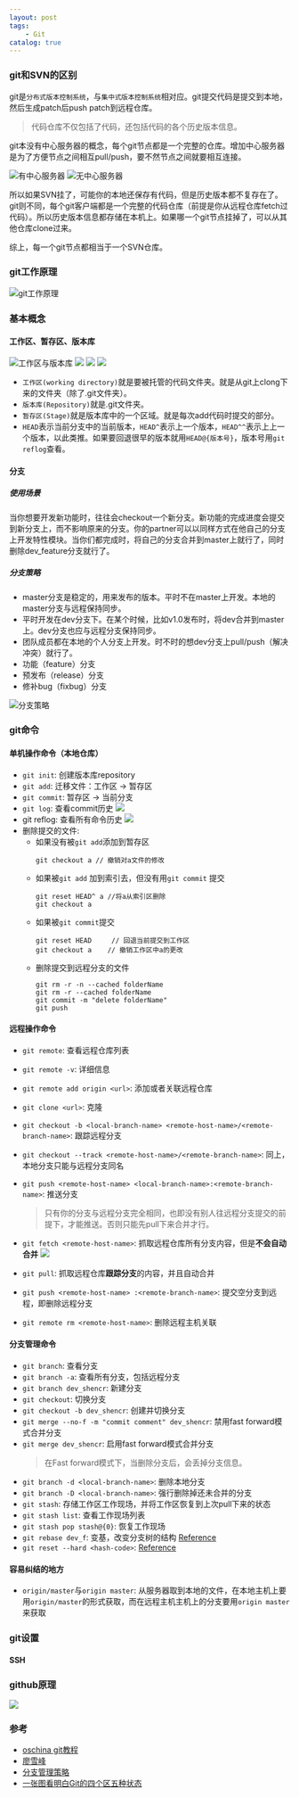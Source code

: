 ```yaml
---
layout: post
tags: 
    - Git
catalog: true
---
```



### git和SVN的区别
git是`分布式版本控制系统`，与`集中式版本控制系统`相对应。git提交代码是提交到本地，然后生成patch后push patch到远程仓库。
>代码仓库不仅包括了代码，还包括代码的各个历史版本信息。

git本没有中心服务器的概念，每个git节点都是一个完整的仓库。增加中心服务器是为了方便节点之间相互pull/push，要不然节点之间就要相互连接。

![有中心服务器](../img/in-post/git/有中心服务器.jpg)
![无中心服务器](../img/in-post/git/无中心服务器.jpg)

所以如果SVN挂了，可能你的本地还保存有代码，但是历史版本都不复存在了。git则不同，每个git客户端都是一个完整的代码仓库（前提是你从远程仓库fetch过代码）。所以历史版本信息都存储在本机上。如果哪一个git节点挂掉了，可以从其他仓库clone过来。

综上，每一个git节点都相当于一个SVN仓库。

### git工作原理
![git工作原理](../img/in-post/git/git原理.jpg)

### 基本概念
#### 工作区、暂存区、版本库
![工作区与版本库](../img/in-post/git/工作区与版本库.jpg)
![](../img/in-post/git/working_directory-repository-stage.png)
![](../img/in-post/git/relation2.png)
![](../img/in-post/git/relation3.jpg)
- `工作区(working directory)`就是要被托管的代码文件夹。就是从git上clong下来的文件夹（除了.git文件夹）。
- `版本库(Repository)`就是.git文件夹。
- `暂存区(Stage)`就是版本库中的一个区域。就是每次add代码时提交的部分。
- `HEAD`表示当前分支中的当前版本，`HEAD^`表示上一个版本，`HEAD^^`表示上上一个版本，以此类推。如果要回退很早的版本就用`HEAD@{版本号}`，版本号用`git reflog`查看。

#### 分支
##### 使用场景
当你想要开发新功能时，往往会checkout一个新分支。新功能的完成进度会提交到新分支上，而不影响原来的分支。你的partner可以以同样方式在他自己的分支上开发特性模块。当你们都完成时，将自己的分支合并到master上就行了，同时删除dev_feature分支就行了。
##### 分支策略
- master分支是稳定的，用来发布的版本。平时不在master上开发。本地的master分支与远程保持同步。
- 平时开发在dev分支下。在某个时候，比如v1.0发布时，将dev合并到master上。dev分支也应与远程分支保持同步。
- 团队成员都在本地的个人分支上开发。时不时的想dev分支上pull/push（解决冲突）就行了。
- 功能（feature）分支
- 预发布（release）分支
- 修补bug（fixbug）分支

![分支策略](../img/in-post/git/分支策略.jpg)
### git命令
#### 单机操作命令（本地仓库）
- `git init`: 创建版本库repository
- `git add`: 迁移文件：工作区 -> 暂存区
- `git commit`: 暂存区 -> 当前分支
- `git log`: 查看commit历史
![](../img/in-post/git/commit.jpg)
- git reflog: 查看所有命令历史
![](../img/in-post/git/reflog.jpg)
- 删除提交的文件: 
    - 如果没有被`git add`添加到暂存区
        ```
        git checkout a // 撤销对a文件的修改
        ```
    - 如果被`git add` 加到索引去，但没有用`git commit` 提交
        ```
        git reset HEAD^ a //将a从索引区删除
        git checkout a
        ```
    - 如果被`git commit`提交
        ```
        git reset HEAD     // 回退当前提交到工作区
        git checkout a    // 撤销工作区中a的更改
        ```
    - 删除提交到远程分支的文件
        ```
        git rm -r -n --cached folderName
        git rm -r --cached folderName
        git commit -m "delete folderName"
        git push
        ```
#### 远程操作命令
- `git remote`: 查看远程仓库列表
- `git remote -v`: 详细信息
- `git remote add origin <url>`: 添加或者关联远程仓库
- `git clone <url>`: 克隆
- `git checkout -b <local-branch-name> <remote-host-name>/<remote-branch-name>`: 跟踪远程分支
- `git checkout --track <remote-host-name>/<remote-branch-name>`: 同上，本地分支只能与远程分支同名
- `git push <remote-host-name> <local-branch-name>:<remote-branch-name>`: 推送分支
    > 只有你的分支与远程分支完全相同，也即没有别人往远程分支提交的前提下，才能推送。否则只能先pull下来合并才行。

- `git fetch <remote-host-name>`: 抓取远程仓库所有分支内容，但是**不会自动合并**
    ![](../img/in-post/git/fetch.jpg)
- `git pull`: 抓取远程仓库**跟踪分支**的内容，并且自动合并
- `git push <remote-host-name> :<remote-branch-name>`: 提交空分支到远程，即删除远程分支
- `git remote rm <remote-host-name>`: 删除远程主机关联

#### 分支管理命令
- `git branch`: 查看分支
- `git branch -a`: 查看所有分支，包括远程分支
- `git branch dev_shencr`: 新建分支
- `git checkout`: 切换分支
- `git checkout -b dev_shencr`: 创建并切换分支
- `git merge --no-f -m "commit comment" dev_shencr`: 禁用fast forward模式合并分支
- `git merge dev_shencr`: 启用fast forward模式合并分支
    > 在Fast forward模式下，当删除分支后，会丢掉分支信息。
- `git branch -d <local-branch-name>`: 删除本地分支
- `git branch -D <local-branch-name>`: 强行删除掉还未合并的分支
- `git stash`: 存储工作区工作现场，并将工作区恢复到上次pull下来的状态
- `git stash list`: 查看工作现场列表
- `git stash pop stash@{0}`: 恢复工作现场
- `git rebase dev_f`: 变基，改变分支树的结构 [Reference](http://blog.csdn.net/wh_19910525/article/details/7554489)
- `git reset --hard <hash-code>`: [Reference](https://www.cnblogs.com/human/p/5128482.html)

#### 容易纠结的地方
- `origin/master`与`origin master`:
    从服务器取到本地的文件，在本地主机上要用`origin/master`的形式获取，而在远程主机主机上的分支要用`origin master`来获取


### git设置
#### SSH

### github原理
![](../img/in-post/git/github.jpg)




### 参考
- [oschina git教程](http://git.oschina.net/progit/)
- [廖雪峰](http://www.liaoxuefeng.com/wiki/0013739516305929606dd18361248578c67b8067c8c017b000)
- [分支管理策略](http://www.ruanyifeng.com/blog/2012/07/git.html)
- [一张图看明白Git的四个区五种状态](http://imtuzi.com/post/git-four-areas-five-states.html)